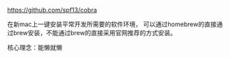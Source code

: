 https://github.com/spf13/cobra

在新mac上一键安装平常开发所需要的软件环境，
可以通过homebrew的直接通过brew安装，不能通过brew的直接采用官网推荐的方式安装。

核心理念：能懒就懒